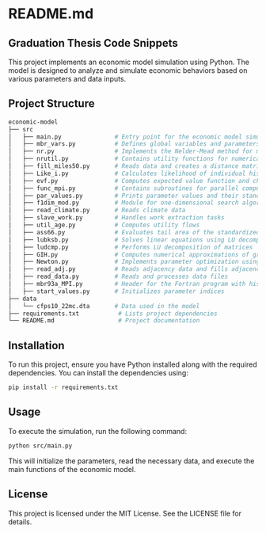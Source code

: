 # README.md

## Graduation Thesis Code Snippets

This project implements an economic model simulation using Python. The model is designed to analyze and simulate economic behaviors based on various parameters and data inputs.

## Project Structure

```bash
economic-model
├── src
│   ├── main.py               # Entry point for the economic model simulation
│   ├── mbr_vars.py           # Defines global variables and parameters
│   ├── nr.py                 # Implements the Nelder-Mead method for minimization
│   ├── nrutil.py             # Contains utility functions for numerical routines
│   ├── fill_miles50.py       # Reads data and creates a distance matrix
│   ├── Like_i.py             # Calculates likelihood of individual histories
│   ├── evf.py                # Computes expected value function and choice probabilities
│   ├── func_mpi.py           # Contains subroutines for parallel computation using MPI
│   ├── par_values.py         # Prints parameter values and their standard errors
│   ├── f1dim_mod.py          # Module for one-dimensional search algorithms
│   ├── read_climate.py       # Reads climate data
│   ├── slave_work.py         # Handles work extraction tasks
│   ├── util_age.py           # Computes utility flows
│   ├── ass66.py              # Evaluates tail area of the standardized normal curve
│   ├── lubksb.py             # Solves linear equations using LU decomposition
│   ├── ludcmp.py             # Performs LU decomposition of matrices
│   ├── GIH.py                # Computes numerical approximations of gradients and Hessians
│   ├── Newton.py             # Implements parameter optimization using line search
│   ├── read_adj.py           # Reads adjacency data and fills adjacency matrix
│   ├── read_data.py          # Reads and processes data files
│   ├── mbr93a_MPI.py         # Header for the Fortran program with historical info
│   ├── start_values.py       # Initializes parameter indices
├── data
│   └── cfps10_22mc.dta       # Data used in the model
├── requirements.txt           # Lists project dependencies
└── README.md                  # Project documentation
```

## Installation

To run this project, ensure you have Python installed along with the required dependencies. You can install the dependencies using:

```bash
pip install -r requirements.txt
```

## Usage

To execute the simulation, run the following command:

```bash
python src/main.py
```

This will initialize the parameters, read the necessary data, and execute the main functions of the economic model.

## License

This project is licensed under the MIT License. See the LICENSE file for details.
